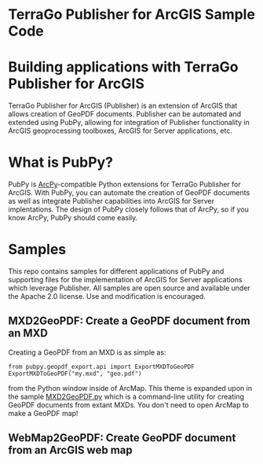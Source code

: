 TerraGo Publisher for ArcGIS Sample Code
========================================

# Building applications with TerraGo Publisher for ArcGIS
TerraGo Publisher for ArcGIS (Publisher) is an extension of ArcGIS that allows creation of GeoPDF documents. Publisher can be automated and extended using PubPy, allowing for integration of Publisher functionality in ArcGIS geoprocessing toolboxes, ArcGIS for Server applications, etc.

# What is PubPy?
PubPy is [ArcPy](https://arcpy.wordpress.com/ "Esri's ArcPy blog")-compatible Python extensions for TerraGo Publisher for ArcGIS. With PubPy, you can automate the creation of GeoPDF documents as well as integrate Publisher capabilities into ArcGIS for Server implentations. The design of PubPy closely follows that of ArcPy, so if you know ArcPy, PubPy should come easily.

# Samples
This repo contains samples for different applications of PubPy and supporting files for the implementation of ArcGIS for Server applications which leverage Publisher. All samples are open source and available under the Apache 2.0 license. Use and modification is encouraged.

## MXD2GeoPDF: Create a GeoPDF document from an MXD
Creating a GeoPDF from an MXD is as simple as:

    from pubpy.geopdf_export.api import ExportMXDToGeoPDF
    ExportMXDToGeoPDF("my.mxd", "geo.pdf")

from the Python window inside of ArcMap. This theme is expanded upon in the sample [MXD2GeoPDF.py](./MXD2GeoPDF.py) which is a command-line utility for creating GeoPDF documents from extant MXDs. You don't need to open ArcMap to make a GeoPDF map!

## WebMap2GeoPDF: Create GeoPDF document from an ArcGIS web map

